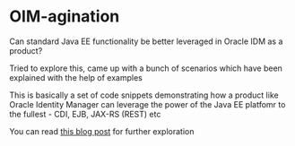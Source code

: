OIM-agination
=============

Can standard Java EE functionality be better leveraged in Oracle IDM as a product? 

Tried to explore this, came up with a bunch of scenarios which have been explained with the help of examples

This is basically a set of code snippets demonstrating how a product like Oracle Identity Manager can leverage the
power of the Java EE platfomr to the fullest - CDI, EJB, JAX-RS (REST) etc

You can read [this blog post](http://abhirockzz.wordpress.com/2014/03/09/o-imagination/) for further exploration
